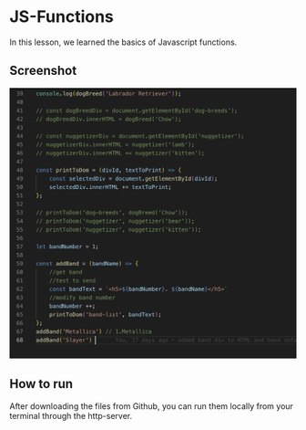 # JS-Functions
 In this lesson, we learned the basics of Javascript functions.

 ## Screenshot  
![screenshot-of-js-functions](https://raw.githubusercontent.com/Dev-Davis/js-functions/readme-update/Screen%20Shot%202019-03-19%20at%208.25.41%20PM.png)

 ## How to run  
 After downloading the files from Github, you can run them locally from your terminal through the http-server.